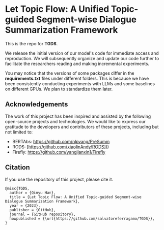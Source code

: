 # Let Topic Flow: A Unified Topic-guided Segment-wise Dialogue Summarization Framework

This is the repo for **TGDS**.  

  
We release the initial version of our model's code for immediate access and reproduction. We will subsequently organize and update our code further to facilitate the researchers reading and making incremental experiments.  


You may notice that the versions of some packages differ in the **requirements.txt** files under different folders. This is because we have been consistently conducting experiments with LLMs and some baselines on different GPUs. We plan to standardize them later.


## Acknowledgements

The work of this project has been inspired and assisted by the following open-source projects and technologies. We would like to express our gratitude to the developers and contributors of these projects, including but not limited to:

* BERTAbs: https://github.com/nlpyang/PreSumm
* RODS: [https://github.com/xiaolinAndy/RODS]()
* Firefly: https://github.com/yangjianxin1/Firefly

## Citation

If you use the repository of this project, please cite it.

```
@misc{TGDS,
  author = {Qinyu Han},
  title = {Let Topic Flow: A Unified Topic-guided Segment-wise Dialogue Summarization Framework},
  year = {2023},
  publisher = {GitHub},
  journal = {GitHub repository},
  howpublished = {\url{https://github.com/salvatoreferragamo/TGDS}},
}
```
